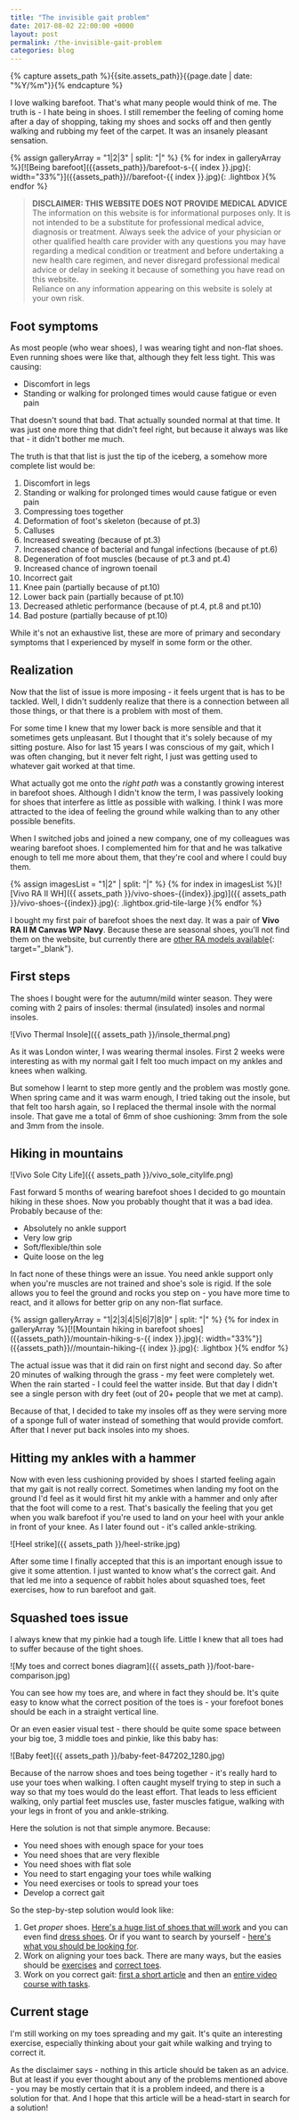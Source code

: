 ```yaml
---
title: "The invisible gait problem"
date: 2017-08-02 22:00:00 +0000
layout: post
permalink: /the-invisible-gait-problem
categories: blog
---
```


{% capture assets_path %}{{site.assets_path}}{{page.date | date: "%Y/%m"}}{% endcapture %}

I love walking barefoot. That's what many people would think of me. The truth is - I hate being in shoes. 
I still remember the feeling of coming home after a day of shopping, taking my shoes and socks off and then gently walking and rubbing my feet of the carpet. It was an insanely pleasant sensation.

{% assign galleryArray = "1|2|3" | split: "|" %}
{% for index in galleryArray %}[![Being barefoot]({{assets_path}}/barefoot-s-{{ index }}.jpg){: width="33%"}]({{assets_path}}//barefoot-{{ index }}.jpg){: .lightbox }{% endfor %}

> **DISCLAIMER: THIS WEBSITE DOES NOT PROVIDE MEDICAL ADVICE**<br>
> The information on this website is for informational purposes only. It is not intended to be a substitute for professional medical advice, diagnosis or treatment. Always seek the advice of your physician or other qualified health care provider with any questions you may have regarding a medical condition or treatment and before undertaking a new health care regimen, and never disregard professional medical advice or delay in seeking it because of something you have read on this website.<br>
> Reliance on any information appearing on this website is solely at your own risk.

## Foot symptoms

As most people (who wear shoes), I was wearing tight and non-flat shoes. Even running shoes were like that, although they felt less tight. This was causing:

* Discomfort in legs
* Standing or walking for prolonged times would cause fatigue or even pain

That doesn't sound that bad. That actually sounded normal at that time. It was just one more thing that didn't feel right, but because it always was like that - it didn't bother me much. 

The truth is that that list is just the tip of the iceberg, a somehow more complete list would be:

1. Discomfort in legs
2. Standing or walking for prolonged times would cause fatigue or even pain
3. Compressing toes together
4. Deformation of foot's skeleton (because of pt.3)
5. Calluses
6. Increased sweating (because of pt.3)
7. Increased chance of bacterial and fungal infections (because of pt.6)
8. Degeneration of foot muscles (because of pt.3 and pt.4)
9. Increased chance of ingrown toenail
10. Incorrect gait
11. Knee pain (partially because of pt.10)
12. Lower back pain (partially because of pt.10)
13. Decreased athletic performance (because of pt.4, pt.8 and pt.10)
14. Bad posture (partially because of pt.10)

While it's not an exhaustive list, these are more of primary and secondary symptoms that I experienced by myself in some form or the other. 

## Realization

Now that the list of issue is more imposing - it feels urgent that is has to be tackled. Well, I didn't suddenly realize that there is a connection between all those things, or that there is a problem with most of them. 

For some time I knew that my lower back is more sensible and that it sometimes gets unpleasant. But I thought that it's solely because of my sitting posture. Also for last 15 years I was conscious of my gait, which I was often changing, but it never felt right, I just was getting used to whatever gait worked at that time. 

What actually got me onto the _right path_ was a constantly growing interest in barefoot shoes. Although I didn't know the term, I was passively looking for shoes that interfere as little as possible with walking. I think I was more attracted to the idea of feeling the ground while walking than to any other possible benefits. 

When I switched jobs and joined a new company, one of my colleagues was wearing barefoot shoes. I complemented him for that and he was talkative enough to tell me more about them, that they're cool and where I could buy them. 

{% assign imagesList = "1|2" | split: "|" %}
{% for index in imagesList %}[![Vivo RA II WH]({{ assets_path }}/vivo-shoes-{{index}}.jpg)]({{ assets_path }}/vivo-shoes-{{index}}.jpg){: .lightbox.grid-tile-large }{% endfor %}

I bought my first pair of barefoot shoes the next day. It was a pair of **Vivo RA II M Canvas WP Navy**. Because these are seasonal shoes, you'll not find them on the website, but currently there are [other RA models available](https://www.vivobarefoot.com/){: target="_blank"}.

## First steps

The shoes I bought were for the autumn/mild winter season. They were coming with 2 pairs of insoles: thermal (insulated) insoles and normal insoles. 

![Vivo Thermal Insole]({{ assets_path }}/insole_thermal.png)

As it was London winter, I was wearing thermal insoles. First 2 weeks were interesting as with my normal gait I felt too much impact on my ankles and knees when walking. 

But somehow I learnt to step more gently and the problem was mostly gone. When spring came and it was warm enough, I tried taking out the insole, but that felt too harsh again, so I replaced the thermal insole with the normal insole. That gave me a total of 6mm of shoe cushioning: 3mm from the sole and 3mm from the insole.

## Hiking in mountains

![Vivo Sole City Life]({{ assets_path }}/vivo_sole_citylife.png)

Fast forward 5 months of wearing barefoot shoes I decided to go mountain hiking in these shoes. 
Now you probably thought that it was a bad idea. Probably because of the:

* Absolutely no ankle support
* Very low grip
* Soft/flexible/thin sole
* Quite loose on the leg

In fact none of these things were an issue. 
You need ankle support only when you're muscles are not trained and shoe's sole is rigid. 
If the sole allows you to feel the ground and rocks you step on - you have more time to react, and it allows for better grip on any non-flat surface.

{% assign galleryArray = "1|2|3|4|5|6|7|8|9" | split: "|" %}
{% for index in galleryArray %}[![Mountain hiking in barefoot shoes]({{assets_path}}/mountain-hiking-s-{{ index }}.jpg){: width="33%"}]({{assets_path}}//mountain-hiking-{{ index }}.jpg){: .lightbox }{% endfor %}

The actual issue was that it did rain on first night and second day. So after 20 minutes of walking through the grass - my feet were completely wet. When the rain started - I could feel the watter inside. But that day I didn't see a single person with dry feet (out of 20+ people that we met at camp). 

Because of that, I decided to take my insoles off as they were serving more of a sponge full of water instead of something that would provide comfort. After that I never put back insoles into my shoes. 

## Hitting my ankles with a hammer

Now with even less cushioning provided by shoes I started feeling again that my gait is not really correct. 
Sometimes when landing my foot on the ground I'd feel as it would first hit my ankle with a hammer and only after that the foot will come to a rest. 
That's basically the feeling that you get when you walk barefoot if you're used to land on your heel with your ankle in front of your knee. As I later found out - it's called ankle-striking.

![Heel strike]({{ assets_path }}/heel-strike.jpg)

After some time I finally accepted that this is an important enough issue to give it some attention. 
I just wanted to know what's the correct gait. 
And that led me into a sequence of rabbit holes about squashed toes, feet exercises, how to run barefoot and gait.

## Squashed toes issue

I always knew that my pinkie had a tough life. 
Little I knew that all toes had to suffer because of the tight shoes.

![My toes and correct bones diagram]({{ assets_path }}/foot-bare-comparison.jpg)

You can see how my toes are, and where in fact they should be.
It's quite easy to know what the correct position of the toes is - your forefoot bones should be each in a straight vertical line. 

Or an even easier visual test - there should be quite some space between your big toe, 3 middle toes and pinkie, like this baby has:

![Baby feet]({{ assets_path }}/baby-feet-847202_1280.jpg)


Because of the narrow shoes and toes being together - it's really hard to use your toes when walking. 
I often caught myself trying to step in such a way so that my toes would do the least effort. 
That leads to less efficient walking, only partial feet muscles use, faster muscles fatigue, walking with your legs in front of you and ankle-striking.

Here the solution is not that simple anymore. Because:

* You need shoes with enough space for your toes
* You need shoes that are very flexible
* You need shoes with flat sole
* You need to start engaging your toes while walking
* You need exercises or tools to spread your toes
* Develop a correct gait

So the step-by-step solution would look like:

1. Get _proper_ shoes. [Here's a huge list of shoes that will work](https://www.correcttoes.com/foot-help/shoe-list/natural-foot-approved/) and you can even find [dress shoes](https://www.vivobarefoot.com/uk/mens/everyday/handcut-lisbon-mens?colour=Black). Or if you want to search by yourself - [here's what you should be looking for](https://www.correcttoes.com/foot-help/shoes-101/).
2. Work on aligning your toes back. There are many ways, but the easies should be [exercises](https://www.correcttoes.com/foot-help/video-library/exercises/) and [correct toes](https://www.correcttoes.com/foot-help/tips-and-how-tos/wearing-your-correct-toes/).
3. Work on you correct gait: [first a short article](https://xeroshoes.com/barefoot-running-tips/how-to-walk-barefoot/) and then an [entire video course with tasks](https://www.youtube.com/playlist?list=PL_9nz1t13g7rc1V5Xu81AhZdYAgAdv4t0).

## Current stage

I'm still working on my toes spreading and my gait.
It's quite an interesting exercise, especially thinking about your gait while walking and trying to correct it. 

As the disclaimer says - nothing in this article should be taken as an advice. But at least if you ever thought about any of the problems mentioned above - you may be mostly certain that it is a problem indeed, and there is a solution for that. And I hope that this article will be a head-start in search for a solution!
